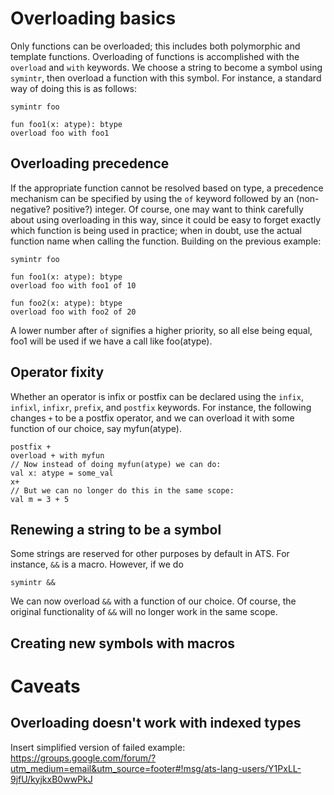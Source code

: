# Overloading basics

Only functions can be overloaded; this includes both polymorphic and template functions. 
Overloading of functions is accomplished with the `overload` 
and `with` keywords. We choose a string to become a symbol using `symintr`,
then overload a function with this symbol. For instance, a standard
way of doing this is as follows:

```
symintr foo

fun foo1(x: atype): btype
overload foo with foo1
```

## Overloading precedence
If the appropriate function cannot be resolved based on type, a precedence
mechanism can be specified by using the `of` keyword followed by an (non-negative? positive?) integer. 
Of course, one may want to think carefully
about using overloading in this way, since it could be easy to forget
exactly which function is being used in practice; when in doubt, use the
actual function name when calling the function. Building on the 
previous example:

```
symintr foo

fun foo1(x: atype): btype
overload foo with foo1 of 10

fun foo2(x: atype): btype
overload foo with foo2 of 20
```

A lower number after `of` signifies a higher priority, so all else being equal, foo1 will be used
if we have a call like foo(atype).

## Operator fixity

Whether an operator is infix or postfix can be declared using the  `infix`, `infixl`, `infixr`, `prefix`, and `postfix` keywords. For instance, the following changes `+` to be a postfix operator, and we can overload it with
some function of our choice, say myfun(atype).
```
postfix +
overload + with myfun
// Now instead of doing myfun(atype) we can do:
val x: atype = some_val
x+
// But we can no longer do this in the same scope:
val m = 3 + 5
```


## Renewing a string to be a symbol
Some strings are reserved for other purposes by default in ATS. For instance, `&&` is a macro.
However, if we do

```
symintr &&
```

We can now overload `&&` with a function of our choice. Of course, the original functionality of `&&` will no longer
work in the same scope.




## Creating new symbols with macros


# Caveats

## Overloading doesn't work with indexed types

Insert simplified version of failed example:
https://groups.google.com/forum/?utm_medium=email&utm_source=footer#!msg/ats-lang-users/Y1PxLL-9jfU/kyjkxB0wwPkJ